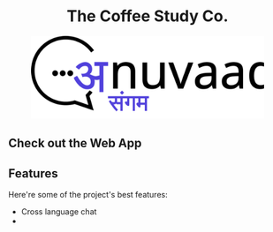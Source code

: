 
<h1 align="center">The Coffee Study Co.</h1>

<p align="center">
<img src="https://raw.githubusercontent.com/dipesh2508/anuvaad-sangam/37ce66cd4e33553c333f92837cb4fe3812c95874/assets/logo/AS%20new%20logo.svg" height="150">
</p>


## Check out the Web App
## Features
Here're some of the project's best features:
- Cross language chat
- 
